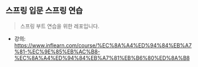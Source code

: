 ## 스프링 입문 스프링 연습
> 스프링 부트 연습을 위한 레포입니다.
* 강의: https://www.inflearn.com/course/%EC%8A%A4%ED%94%84%EB%A7%81-%EC%9E%85%EB%AC%B8-%EC%8A%A4%ED%94%84%EB%A7%81%EB%B6%80%ED%8A%B8